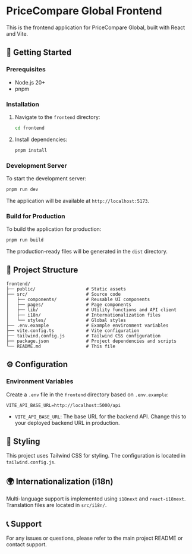 # PriceCompare Global Frontend

This is the frontend application for PriceCompare Global, built with React and Vite.

## 🚀 Getting Started

### Prerequisites
- Node.js 20+
- pnpm

### Installation

1. Navigate to the `frontend` directory:
   ```bash
   cd frontend
   ```
2. Install dependencies:
   ```bash
   pnpm install
   ```

### Development Server

To start the development server:
```bash
pnpm run dev
```
The application will be available at `http://localhost:5173`.

### Build for Production

To build the application for production:
```bash
pnpm run build
```
The production-ready files will be generated in the `dist` directory.

## 📁 Project Structure

```
frontend/
├── public/                   # Static assets
├── src/                      # Source code
│   ├── components/           # Reusable UI components
│   ├── pages/                # Page components
│   ├── lib/                  # Utility functions and API client
│   ├── i18n/                 # Internationalization files
│   └── styles/               # Global styles
├── .env.example              # Example environment variables
├── vite.config.ts            # Vite configuration
├── tailwind.config.js        # Tailwind CSS configuration
├── package.json              # Project dependencies and scripts
└── README.md                 # This file
```

## ⚙️ Configuration

### Environment Variables

Create a `.env` file in the `frontend` directory based on `.env.example`:

```
VITE_API_BASE_URL=http://localhost:5000/api
```

- `VITE_API_BASE_URL`: The base URL for the backend API. Change this to your deployed backend URL in production.

## 🎨 Styling

This project uses Tailwind CSS for styling. The configuration is located in `tailwind.config.js`.

## 🌍 Internationalization (i18n)

Multi-language support is implemented using `i18next` and `react-i18next`. Translation files are located in `src/i18n/`.

## 📞 Support

For any issues or questions, please refer to the main project README or contact support.


